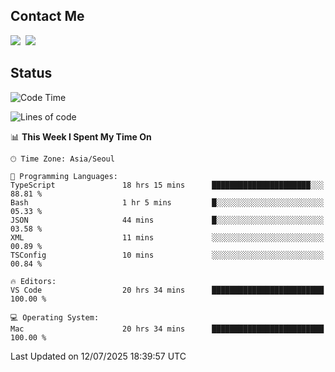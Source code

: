 ## Contact Me
<a href="https://instagram.com/_hongrok"><img src="https://img.shields.io/badge/Instagram-E4405F?style=for-the-badge&logo=Instagram&logoColor=white"/></a>&nbsp;
<img src="https://img.shields.io/badge/HongRok @hlog2e-5865F2?style=for-the-badge&logo=Discord&logoColor=white"/>&nbsp;

## Status

<!--START_SECTION:waka-->
![Code Time](http://img.shields.io/badge/Code%20Time-978%20hrs%2015%20mins-blue)

![Lines of code](https://img.shields.io/badge/From%20Hello%20World%20I%27ve%20Written-716.7%20thousand%20lines%20of%20code-blue)

📊 **This Week I Spent My Time On** 

```text
🕑︎ Time Zone: Asia/Seoul

💬 Programming Languages: 
TypeScript               18 hrs 15 mins      ██████████████████████░░░   88.81 % 
Bash                     1 hr 5 mins         █░░░░░░░░░░░░░░░░░░░░░░░░   05.33 % 
JSON                     44 mins             █░░░░░░░░░░░░░░░░░░░░░░░░   03.58 % 
XML                      11 mins             ░░░░░░░░░░░░░░░░░░░░░░░░░   00.89 % 
TSConfig                 10 mins             ░░░░░░░░░░░░░░░░░░░░░░░░░   00.84 % 

🔥 Editors: 
VS Code                  20 hrs 34 mins      █████████████████████████   100.00 % 

💻 Operating System: 
Mac                      20 hrs 34 mins      █████████████████████████   100.00 % 
```


 Last Updated on 12/07/2025 18:39:57 UTC
<!--END_SECTION:waka-->
